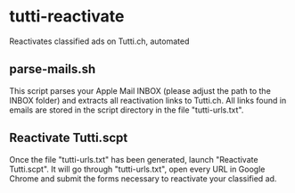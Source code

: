 # tutti-reactivate
Reactivates classified ads on Tutti.ch, automated

parse-mails.sh
--------------
This script parses your Apple Mail INBOX (please adjust the path to the INBOX folder) and extracts all reactivation links to Tutti.ch. All links found in emails are stored in the script directory in the file "tutti-urls.txt".

Reactivate Tutti.scpt
---------------------
Once the file "tutti-urls.txt" has been generated, launch "Reactivate Tutti.scpt". It will go through "tutti-urls.txt", open every URL in Google Chrome and submit the forms necessary to reactivate your classified ad.
